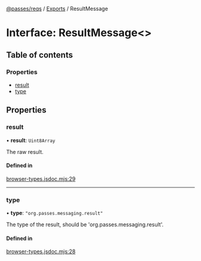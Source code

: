 [@passes/reqs](../README.md) / [Exports](../modules.md) / ResultMessage

# Interface: ResultMessage\<\>

## Table of contents

### Properties

- [result](ResultMessage.md#result)
- [type](ResultMessage.md#type)

## Properties

### result

• **result**: `Uint8Array`

The raw result.

#### Defined in

[browser-types.jsdoc.mjs:29](https://github.com/passes-org/passes/blob/68c44c5/packages/reqs/src/browser-types.jsdoc.mjs#L29)

___

### type

• **type**: ``"org.passes.messaging.result"``

The type of the result, should be 'org.passes.messaging.result'.

#### Defined in

[browser-types.jsdoc.mjs:28](https://github.com/passes-org/passes/blob/68c44c5/packages/reqs/src/browser-types.jsdoc.mjs#L28)
